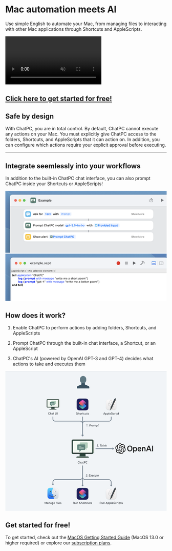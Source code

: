 # Mac automation meets AI

Use simple English to automate your Mac, from managing files to interacting with other Mac applications through Shortcuts and AppleScripts.

<video src="images/landing/compose-email.mp4" muted autoplay loop>
  <p>
    Your browser doesn't support HTML video. Here is a
    <a href="images/landing/compose-email.mp4">link to the demo video</a> instead.
  </p>
</video>

## [Click here to get started for free!](/docs/macos/getting-started/)

## Safe by design

With ChatPC, you are in total control. By default, ChatPC cannot execute any actions on your Mac. You must explicitly give ChatPC access to the folders, Shortcuts, and AppleScripts that it can action on. In addition, you can configure which actions require your explicit approval before executing.

---

## Integrate seemlessly into your workflows

In addition to the built-in ChatPC chat interface, you can also prompt ChatPC inside your Shortcuts or AppleScripts!

![Prompt with Shortcuts](/images/landing/prompt-with-shortcuts.png)
![Prompt with Shortcuts](/images/landing/prompt-with-applescript.png)

## How does it work?

1. Enable ChatPC to perform actions by adding folders, Shortcuts, and AppleScripts

1. Prompt ChatPC through the built-in chat interface, a Shortcut, or an AppleScript

1. ChatPC's AI (powered by OpenAI GPT-3 and GPT-4) decides what actions to take and executes them

![How it works](/images/landing/how-it-works.png)

## Get started for free!

To get started, check out the [MacOS Getting Started Guide](/docs/macos/getting-started/) (MacOS 13.0 or higher required) or explore our [subscription plans](/plans/).
